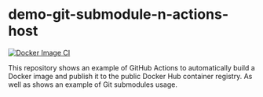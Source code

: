 # demo-git-submodule-n-actions-host
<!-- GitHub Action status badges: start -->
[![Docker Image CI](https://github.com/roman-ivanenko/demo-git-submodule-n-actions-host/actions/workflows/docker-ci.yml/badge.svg?branch=main)](https://github.com/roman-ivanenko/demo-git-submodule-n-actions-host/actions/workflows/docker-ci.yml)
<!-- GitHub Action status badges: end -->
This repository shows an example of GitHub Actions to automatically build a Docker image and publish it to the public Docker Hub container registry. As well as shows an example of Git submodules usage.
